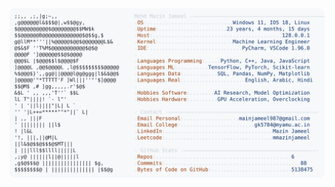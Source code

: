 <picture>
  <source srcset="https://raw.githubusercontent.com/mmazinjameel/mmazinjameel/main/dark_mode.svg?v=1742458393" media="(prefers-color-scheme: dark)">
  <img src="https://raw.githubusercontent.com/mmazinjameel/mmazinjameel/main/light_mode.svg?v=1742458393">
</picture>
